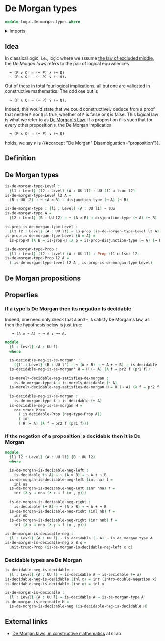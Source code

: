 # De Morgan types

```agda
module logic.de-morgan-types where
```

<details><summary>Imports</summary>

```agda
open import foundation.cartesian-product-types
open import foundation.conjunction
open import foundation.coproduct-types
open import foundation.decidable-types
open import foundation.dependent-pair-types
open import foundation.disjunction
open import foundation.double-negation
open import foundation.empty-types
open import foundation.evaluation-functions
open import foundation.function-types
open import foundation.logical-equivalences
open import foundation.negation
open import foundation.propositional-truncations
open import foundation.universe-levels

open import foundation-core.decidable-propositions
open import foundation-core.propositions

open import logic.de-morgans-law

open import univalent-combinatorics.2-element-types
```

</details>

## Idea

In classical logic, i.e., logic where we assume
[the law of excluded middle](foundation.law-of-excluded-middle.md), the _De
Morgan laws_ refers to the pair of logical equivalences

```text
  ¬ (P ∨ Q) ⇔ (¬ P) ∧ (¬ Q)
  ¬ (P ∧ Q) ⇔ (¬ P) ∨ (¬ Q).
```

Out of these in total four logical implications, all but one are validated in
constructive mathematics. The odd one out is

```text
  ¬ (P ∧ Q) ⇒ (¬ P) ∨ (¬ Q).
```

Indeed, this would state that we could constructively deduce from a proof that
neither `P` nor `Q` is true, whether of `P` is false or `Q` is false. This
logical law is what we refer to as [De Morgan's Law](logic.de-morgans-law.md).
If a proposition `P` is such that for every other proposition `Q`, the De Morgan
implication

```text
  ¬ (P ∧ Q) ⇒ (¬ P) ∨ (¬ Q)
```

holds, we say `P` is {{#concept "De Morgan" Disambiguation="proposition"}}.

## Definition

## De Morgan types

```agda
is-de-morgan-type-Level :
  {l1 : Level} (l2 : Level) (A : UU l1) → UU (l1 ⊔ lsuc l2)
is-de-morgan-type-Level l2 A =
  (B : UU l2) → ¬ (A × B) → disjunction-type (¬ A) (¬ B)

is-de-morgan-type : {l1 : Level} (A : UU l1) → UUω
is-de-morgan-type A =
  {l2 : Level} (B : UU l2) → ¬ (A × B) → disjunction-type (¬ A) (¬ B)

is-prop-is-de-morgan-type-Level :
  {l1 l2 : Level} {A : UU l1} → is-prop (is-de-morgan-type-Level l2 A)
is-prop-is-de-morgan-type-Level {A = A} =
  is-prop-Π (λ B → is-prop-Π (λ p → is-prop-disjunction-type (¬ A) (¬ B)))

is-de-morgan-type-Prop :
  {l1 : Level} (l2 : Level) (A : UU l1) → Prop (l1 ⊔ lsuc l2)
is-de-morgan-type-Prop l2 A =
  ( is-de-morgan-type-Level l2 A , is-prop-is-de-morgan-type-Level)
```

## De Morgan propositions

## Properties

### If a type is De Morgan then its negation is decidable

Indeed, one need only check that `A` and `¬ A` satisfy De Morgan's law, as then
the hypothesis below is just true:

```text
   ¬ (A ∧ ¬ A) ⇒ ¬ A ∨ ¬¬ A.
```

```agda
module _
  {l : Level} (A : UU l)
  where

  is-decidable-neg-is-de-morgan' :
    ({l' : Level} (B : UU l') → ¬ (A × B) → ¬ A + ¬ B) → is-decidable (¬ A)
  is-decidable-neg-is-de-morgan' H = H (¬ A) (λ f → pr2 f (pr1 f))

  is-merely-decidable-neg-satisfies-de-morgan :
    is-de-morgan-type A → is-merely-decidable (¬ A)
  is-merely-decidable-neg-satisfies-de-morgan H = H (¬ A) (λ f → pr2 f (pr1 f))

  is-decidable-neg-is-de-morgan :
    is-de-morgan-type A → is-decidable (¬ A)
  is-decidable-neg-is-de-morgan H =
    rec-trunc-Prop
      ( is-decidable-Prop (neg-type-Prop A))
      ( id)
      ( H (¬ A) (λ f → pr2 f (pr1 f)))
```

### If the negation of a proposition is decidable then it is De Morgan

```agda
module _
  {l1 l2 : Level} {A : UU l1} {B : UU l2}
  where

  is-de-morgan-is-decidable-neg-left :
    is-decidable (¬ A) → ¬ (A × B) → ¬ A + ¬ B
  is-de-morgan-is-decidable-neg-left (inl na) f =
    inl na
  is-de-morgan-is-decidable-neg-left (inr nna) f =
    inr (λ y → nna (λ x → f (x , y)))

  is-de-morgan-is-decidable-neg-right :
    is-decidable (¬ B) → ¬ (A × B) → ¬ A + ¬ B
  is-de-morgan-is-decidable-neg-right (inl nb) f =
    inr nb
  is-de-morgan-is-decidable-neg-right (inr nnb) f =
    inl (λ x → nnb (λ y → f (x , y)))

is-de-morgan-is-decidable-neg :
  {l : Level} {A : UU l} → is-decidable (¬ A) → is-de-morgan-type A
is-de-morgan-is-decidable-neg x B q =
  unit-trunc-Prop (is-de-morgan-is-decidable-neg-left x q)
```

### Decidable types are De Morgan

```agda
is-decidable-neg-is-decidable :
  {l : Level} {A : UU l} → is-decidable A → is-decidable (¬ A)
is-decidable-neg-is-decidable (inl x) = inr (intro-double-negation x)
is-decidable-neg-is-decidable (inr x) = inl x

is-de-morgan-is-decidable :
  {l : Level} {A : UU l} → is-decidable A → is-de-morgan-type A
is-de-morgan-is-decidable H =
  is-de-morgan-is-decidable-neg (is-decidable-neg-is-decidable H)
```

## External links

- [De Morgan laws, in constructive mathematics](https://ncatlab.org/nlab/show/De+Morgan+laws#in_constructive_mathematics)
  at $n$Lab

